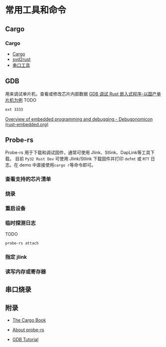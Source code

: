 
# 常用工具和命令

## Cargo

### Cargo
- [Cargo](./cargo.md)
- [svd2rust](./svd2rust.md)
- [串口工具](./serial_tools.md)


## GDB

用来调试单片机，查看或修改芯片内部数据
[GDB 调试 Rust 嵌入式程序-以国产单片机为例](https://mp.weixin.qq.com/s/xPEa6lbgIghFrpBeDgdxSw)
TODO
``` bash
ext 3333
```

[Overview of embedded programming and debugging - Debugonomicon (rust-embedded.org)](https://docs.rust-embedded.org/debugonomicon/)
## Probe-rs
Probe-rs 用于下载和调试固件，通常可使用 Jlink、Stlink、DapLink等工具下载。
目前 `Py32 Rust Dev` 可使用 Jlink/Stlink 下载固件并打印 `defmt` 或 `RTT` 日志。在 demo 中直接使用`cargo r`等命令即可。

### 查看支持的芯片清单

### 烧录

### 重启设备

### 临时探测日志

TODO
``` bash
probe-rs attach 
```

### 指定 jlink

### 读写内存或寄存器

## 串口烧录


## 附录

- [The Cargo Book](https://doc.rust-lang.org/cargo/index.html)

- [About probe-rs](https://probe.rs/docs/overview/about-probe-rs/)

- [GDB Tutorial](https://www.cs.umd.edu/~srhuang/teaching/cmsc212/gdb-tutorial-handout.pdf)
